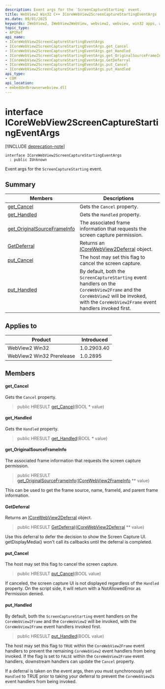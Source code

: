 ```yaml
---
description: Event args for the `ScreenCaptureStarting` event.
title: WebView2 Win32 C++ ICoreWebView2ScreenCaptureStartingEventArgs
ms.date: 09/01/2025
keywords: IWebView2, IWebView2WebView, webview2, webview, win32 apps, win32, edge, ICoreWebView2, ICoreWebView2Controller, browser control, edge html, ICoreWebView2ScreenCaptureStartingEventArgs
topic_type: 
- APIRef
api_name:
- ICoreWebView2ScreenCaptureStartingEventArgs
- ICoreWebView2ScreenCaptureStartingEventArgs.get_Cancel
- ICoreWebView2ScreenCaptureStartingEventArgs.get_Handled
- ICoreWebView2ScreenCaptureStartingEventArgs.get_OriginalSourceFrameInfo
- ICoreWebView2ScreenCaptureStartingEventArgs.GetDeferral
- ICoreWebView2ScreenCaptureStartingEventArgs.put_Cancel
- ICoreWebView2ScreenCaptureStartingEventArgs.put_Handled
api_type:
- COM
api_location:
- embeddedbrowserwebview.dll
---
```


# interface ICoreWebView2ScreenCaptureStartingEventArgs

[!INCLUDE [deprecation-note](../includes/deprecation-note.md)]

```
interface ICoreWebView2ScreenCaptureStartingEventArgs
  : public IUnknown
```

Event args for the `ScreenCaptureStarting` event.

## Summary

 Members                        | Descriptions
--------------------------------|---------------------------------------------
[get_Cancel](#get_cancel) | Gets the `Cancel` property.
[get_Handled](#get_handled) | Gets the `Handled` property.
[get_OriginalSourceFrameInfo](#get_originalsourceframeinfo) | The associated frame information that requests the screen capture permission.
[GetDeferral](#getdeferral) | Returns an [ICoreWebView2Deferral](icorewebview2deferral.md#icorewebview2deferral) object.
[put_Cancel](#put_cancel) | The host may set this flag to cancel the screen capture.
[put_Handled](#put_handled) | By default, both the `ScreenCaptureStarting` event handlers on the `CoreWebView2Frame` and the `CoreWebView2` will be invoked, with the `CoreWebView2Frame` event handlers invoked first.

## Applies to

Product                         | Introduced
--------------------------------|---------------------------------------------
WebView2 Win32            |    1.0.2903.40
WebView2 Win32 Prerelease |    1.0.2895

## Members

#### get_Cancel

Gets the `Cancel` property.

> public HRESULT [get_Cancel](#get_cancel)(BOOL * value)

#### get_Handled

Gets the `Handled` property.

> public HRESULT [get_Handled](#get_handled)(BOOL * value)

#### get_OriginalSourceFrameInfo

The associated frame information that requests the screen capture permission.

> public HRESULT [get_OriginalSourceFrameInfo](#get_originalsourceframeinfo)([ICoreWebView2FrameInfo](icorewebview2frameinfo.md#icorewebview2frameinfo) ** value)

This can be used to get the frame source, name, frameId, and parent frame information.

#### GetDeferral

Returns an [ICoreWebView2Deferral](icorewebview2deferral.md#icorewebview2deferral) object.

> public HRESULT [GetDeferral](#getdeferral)([ICoreWebView2Deferral](icorewebview2deferral.md#icorewebview2deferral) ** value)

Use this deferral to defer the decision to show the Screen Capture UI. getDisplayMedia() won't call its callbacks until the deferral is completed.

#### put_Cancel

The host may set this flag to cancel the screen capture.

> public HRESULT [put_Cancel](#put_cancel)(BOOL value)

If canceled, the screen capture UI is not displayed regardless of the `Handled` property. On the script side, it will return with a NotAllowedError as Permission denied.

#### put_Handled

By default, both the `ScreenCaptureStarting` event handlers on the `CoreWebView2Frame` and the `CoreWebView2` will be invoked, with the `CoreWebView2Frame` event handlers invoked first.

> public HRESULT [put_Handled](#put_handled)(BOOL value)

The host may set this flag to `TRUE` within the `CoreWebView2Frame` event handlers to prevent the remaining `CoreWebView2` event handlers from being invoked. If the flag is set to `FALSE` within the `CoreWebView2Frame` event handlers, downstream handlers can update the `Cancel` property.

If a deferral is taken on the event args, then you must synchronously set `Handled` to TRUE prior to taking your deferral to prevent the `CoreWebView2`s event handlers from being invoked.

